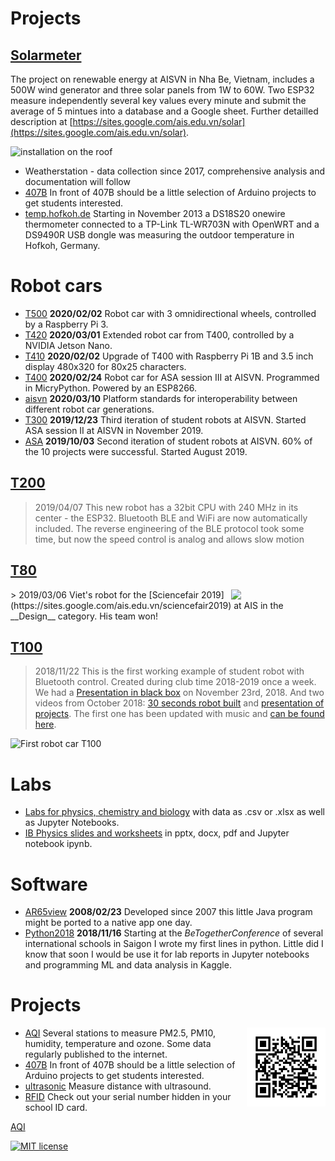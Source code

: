 # Projects

## [Solarmeter](./solarmeter) 

The project on renewable energy at AISVN in Nha Be, Vietnam, includes a 500W wind generator and three solar panels from 1W to 60W. Two ESP32 measure independently several key values every minute and submit the average of 5 mintues into a database and a Google sheet. Further detailled description at [https://sites.google.com/ais.edu.vn/solar](https://sites.google.com/ais.edu.vn/solar).

![installation on the roof](https://kreier.github.io/solarmeter/pic/2020-06-23_roof.jpg)

- Weatherstation - data collection since 2017, comprehensive analysis and documentation will follow
- [407B](./407B) In front of 407B should be a little selection of Arduino projects to get students interested.
- [temp.hofkoh.de](./temp.hofkoh.de) Starting in November 2013 a DS18S20 onewire thermometer connected to a TP-Link TL-WR703N with OpenWRT and a DS9490R USB dongle was measuring the outdoor temperature in Hofkoh, Germany.

# Robot cars

- [T500](./T500) __2020/02/02__  Robot car with 3 omnidirectional wheels, controlled by a Raspberry Pi 3.
- [T420](./T420) __2020/03/01__ Extended robot car from T400, controlled by a NVIDIA Jetson Nano.
- [T410](./T410) __2020/02/02__ Upgrade of T400 with Raspberry Pi 1B and 3.5 inch display 480x320 for 80x25 characters.
- [T400](./T400) __2020/02/24__ Robot car for ASA session III at AISVN. Programmed in MicryPython. Powered by an ESP8266.
- [aisvn](./aisvn) __2020/03/10__ Platform standards for interoperability between different robot car generations.
- [T300](./T300) __2019/12/23__ Third iteration of student robots at AISVN. Started ASA session II at AISVN in November 2019.
- [ASA](./asa) __2019/10/03__ Second iteration of student robots at AISVN. 60% of the 10 projects were successful. Started August 2019.

## [T200](./T200) 
> 2019/04/07
This new robot has a 32bit CPU with 240 MHz in its center - the ESP32. Bluetooth BLE and WiFi are now automatically included. The reverse engineering of the BLE protocol took some time, but now the speed control is analog and allows slow motion

## [T80](./T80)
<img src="https://kreier.github.io/T80/robotcar.jpg" width="30%" align="right">
> 2019/03/06
Viet's robot for the [Sciencefair 2019](https://sites.google.com/ais.edu.vn/sciencefair2019) at AIS in the __Design__ category. His team won!

## [T100](./T100) 
> 2018/11/22 
This is the first working example of student robot with Bluetooth control. Created during club time 2018-2019 once a week. We had a [Presentation in black box](https://docs.google.com/presentation/d/1IE6vhY4cZSOWBHvVIj3YtGkaSpueGU_R7iqlo0ujIk4/edit?usp=sharing) on November 23rd, 2018. And two videos from October 2018: [30 seconds robot built](https://youtu.be/4jvJJgrxoKo) and [presentation of projects](https://youtu.be/MgGgulE-zuQ). The first one has been updated with music and [can be found here](https://youtu.be/CzpAYpl62GI).

![First robot car T100](https://kreier.github.io/T100/panorama.jpg)

# Labs

- [Labs for physics, chemistry and biology](./labs) with data as .csv or .xlsx as well as Jupyter Notebooks.
- [IB Physics slides and worksheets](./physics) in pptx, docx, pdf and Jupyter notebook ipynb.


# Software

- [AR65view](ar65view) __2008/02/23__ Developed since 2007 this little Java program might be ported to a native app one day.
- [Python2018](./python2018) __2018/11/16__ Starting at the _BeTogetherConference_ of several international schools in Saigon I wrote my first lines in python. Little did I know that soon I would be use it for lab reports in Jupyter notebooks and programming ML and data analysis in Kaggle.

# Projects

<img src="docs/aqi.png" align="right" width="25%">

- [AQI](./aqi) Several stations to measure PM2.5, PM10, humidity, temperature and ozone. Some data regularly published to the internet.
- [407B](./407B) In front of 407B should be a little selection of Arduino projects to get students interested.
- [ultrasonic](./ultrasonic) Measure distance with ultrasound.
- [RFID](./rfid) Check out your serial number hidden in your school ID card.

[AQI](https://kreier.github.io/aqi/)


[![MIT license](https://img.shields.io/github/license/kreier/kreier.github.io?color=brightgreen)](http://opensource.org/licenses/MIT)
